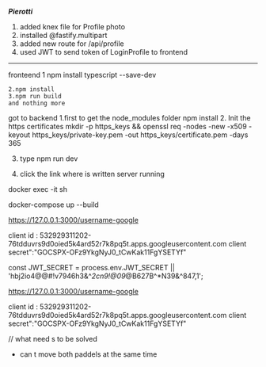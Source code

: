 
***Pierotti***

1. added knex file for Profile photo
2. installed @fastify.multipart
3. added new route for /api/profile
4. used JWT to send token of LoginProfile to frontend

------------------------


fronteend
    1 npm install typescript --save-dev

    2.npm install
    3.npm run build 
    and nothing more

got to backend
1.first to get the node_modules folder
    npm install
2. Init the https certificates
    mkdir -p https_keys && openssl req -nodes -new -x509 -keyout https_keys/private-key.pem -out https_keys/certificate.pem -days 365

3. type
    npm run dev

4. click the link where is written server running




docker exec -it <frontend-container-id> sh

docker-compose up --build





https://127.0.0.1:3000/username-google

client id : 532929311202-76tdduvrs9d0oied5k4ard52r7k8pq5t.apps.googleusercontent.com
client secret":"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"

const JWT_SECRET = process.env.JWT_SECRET || 'hbj2io4@@#!v7946h3&^*2cn9!@09*@B627B^*N39&^847,1';






https://127.0.0.1:3000/username-google

client id : 532929311202-76tdduvrs9d0oied5k4ard52r7k8pq5t.apps.googleusercontent.com
client secret":"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"



// what  need s to be solved
- can t move both paddels at the same time